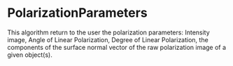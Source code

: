 # PolarizationParameters
This algorithm return to the user the polarization parameters: Intensity image, Angle of Linear Polarization, Degree of Linear Polarization, the components of the surface normal vector of the raw polarization image of a given object(s). 
